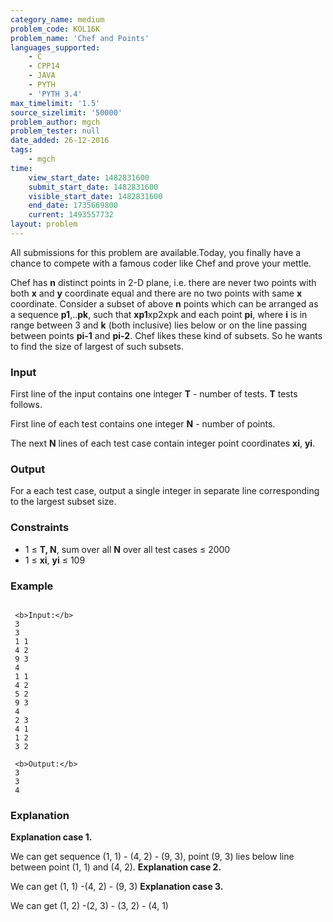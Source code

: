 ```yaml
---
category_name: medium
problem_code: KOL16K
problem_name: 'Chef and Points'
languages_supported:
    - C
    - CPP14
    - JAVA
    - PYTH
    - 'PYTH 3.4'
max_timelimit: '1.5'
source_sizelimit: '50000'
problem_author: mgch
problem_tester: null
date_added: 26-12-2016
tags:
    - mgch
time:
    view_start_date: 1482831600
    submit_start_date: 1482831600
    visible_start_date: 1482831600
    end_date: 1735669800
    current: 1493557732
layout: problem
---
```

All submissions for this problem are available.Today, you finally have a chance to compete with a famous coder like Chef and prove your mettle.

Chef has **n** distinct points in 2-D plane, i.e. there are never two points with both **x** and **y** coordinate equal and there are no two points with same **x** coordinate. Consider a subset of above **n** points which can be arranged as a sequence **p1**,..**pk**, such that **xp1**xp2xpk and each point **pi**, where **i** is in range between 3 and **k** (both inclusive) lies below or on the line passing between points **pi-1** and **pi-2**. Chef likes these kind of subsets. So he wants to find the size of largest of such subsets.

### Input

First line of the input contains one integer **T** - number of tests. **T** tests follows.

First line of each test contains one integer **N** - number of points.

The next **N** lines of each test case contain integer point coordinates **xi**, **yi**.

### Output

For a each test case, output a single integer in separate line corresponding to the largest subset size.

### Constraints

- 1 ≤ **T, N**, sum over all **N** over all test cases ≤ 2000
- 1 ≤ **xi**, **yi** ≤ 109

### Example

```

 <b>Input:</b>
 3
 3
 1 1
 4 2
 9 3
 4
 1 1
 4 2
 5 2
 9 3
 4
 2 3
 4 1
 1 2
 3 2

 <b>Output:</b>
 3
 3
 4

```
### Explanation

**Explanation case 1.**

 We can get sequence (1, 1) - (4, 2) - (9, 3), point (9, 3) lies below line between point (1, 1) and (4, 2). **Explanation case 2.**

 We can get (1, 1) -(4, 2) - (9, 3) **Explanation case 3.**

 We can get (1, 2) -(2, 3) - (3, 2) - (4, 1)